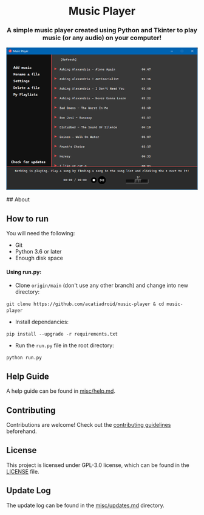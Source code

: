 <h1 align="center">Music Player</h1>
<h3 align="center">A simple music player created using Python and Tkinter to play music (or any audio) on your computer!</h3>

<div style="text-align: center;">

![Demo](../misc/demo.png "Demo")

</div>
## About

## How to run
You will need the following:
* Git
* Python 3.6 or later
* Enough disk space

#### Using run.py:
* Clone `origin/main` (don't use any other branch) and change into new directory:

```git clone https://github.com/acatiadroid/music-player & cd music-player```

* Install dependancies:

```pip install --upgrade -r requirements.txt```

* Run the `run.py` file in the root directory:

```python run.py```

## Help Guide
A help guide can be found in [misc/help.md](https://github.com/acatiadroid/music-player/blob/main/misc/help.md).

## Contributing
Contributions are welcome! Check out the [contributing guidelines](https://github.com/acatiadroid/wantstoparty/blob/main/.github/CONTRIBUTING.md) beforehand.

## License
This project is licensed under GPL-3.0 license, which can be found in the [LICENSE](https://github.com/acatiadroid/music-player/blob/main/LICENSE) file.

## Update Log
The update log can be found in the [misc/updates.md](https://github.com/acatiadroid/music-player/blob/main/misc/updates.md) directory.